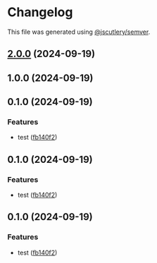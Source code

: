 # Changelog

This file was generated using [@jscutlery/semver](https://github.com/jscutlery/semver).

## [2.0.0](https://github.com/pawelkociubinski/nx-workbench/compare/serverless-1.0.0...serverless-2.0.0) (2024-09-19)

## 1.0.0 (2024-09-19)

## 0.1.0 (2024-09-19)


### Features

* test ([fb140f2](https://github.com/pawelkociubinski/nx-workbench/commit/fb140f291d7664260aa982685d7bea8a4b030307))

## 0.1.0 (2024-09-19)


### Features

* test ([fb140f2](https://github.com/pawelkociubinski/nx-workbench/commit/fb140f291d7664260aa982685d7bea8a4b030307))

## 0.1.0 (2024-09-19)


### Features

* test ([fb140f2](https://github.com/pawelkociubinski/nx-workbench/commit/fb140f291d7664260aa982685d7bea8a4b030307))
